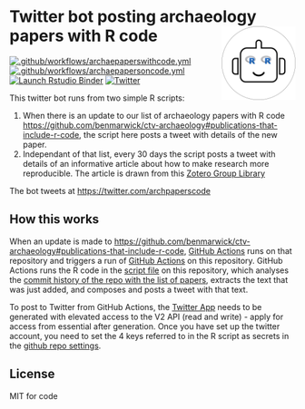 # Twitter bot posting archaeology papers with R code <img src="logo.png" align="right" height="130" />

  <!-- badges: start -->
[![.github/workflows/archaepaperswithcode.yml](https://github.com/benmarwick/archaepaperswithcode/actions/workflows/archaepaperswithcode.yml/badge.svg)](https://github.com/benmarwick/archaepaperswithcode/actions/workflows/archaepaperswithcode.yml) [![.github/workflows/archaepapersoncode.yml](https://github.com/benmarwick/archaepaperswithcode/actions/workflows/archaepapersoncode.yml/badge.svg)](https://github.com/benmarwick/archaepaperswithcode/actions/workflows/archaepapersoncode.yml) [![Launch Rstudio Binder](http://mybinder.org/badge_logo.svg)](https://mybinder.org/v2/gh/benmarwick/archaepaperswithcode/main?urlpath=rstudio) [![Twitter](https://img.shields.io/twitter/url/https/twitter.com/archpaperscode.svg?style=social&label=Follow%20%40archpaperscode)](https://twitter.com/archpaperscode)

<!-- badges: end -->

This twitter bot runs from two simple R scripts:

1. When there is an update to our list of archaeology papers with R code https://github.com/benmarwick/ctv-archaeology#publications-that-include-r-code, the script here posts a tweet with details of the new paper. 
2. Independant of that list, every 30 days the script posts a tweet with details of an informative article about how to make research more reproducible. The article is drawn from this [Zotero Group Library](https://www.zotero.org/groups/4690054/)

The bot tweets at https://twitter.com/archpaperscode

## How this works

When an update is made to https://github.com/benmarwick/ctv-archaeology#publications-that-include-r-code, [GitHub Actions](https://github.com/benmarwick/ctv-archaeology/blob/master/.github/workflows/main.yml) runs on that repository and triggers a run of [GitHub Actions](https://github.com/benmarwick/archaepaperswithcode/blob/main/.github/workflows/archaepaperswithcode.yml) on this repository. GitHub Actions runs the R code in the [script file](https://github.com/benmarwick/archaepaperswithcode/blob/main/archaepaperswithcode.R) on this repository, which analyses the [commit history of the repo with the list of papers](https://github.com/benmarwick/ctv-archaeology/commits/master), extracts the text that was just added, and composes and posts a tweet with that text.

To post to Twitter from  GitHub Actions, the [Twitter App](https://developer.twitter.com/en/portal/projects/1525591587522084864/apps/24274200/settings) needs to be generated with elevated access to the V2 API (read and write) - apply for access from essential after generation. Once you have set up the twitter account, you need to set the 4 keys referred to in the R script as secrets in the [github repo settings](https://github.com/benmarwick/archaepaperswithcode/settings/secrets/actions). 

## License

MIT for code 
